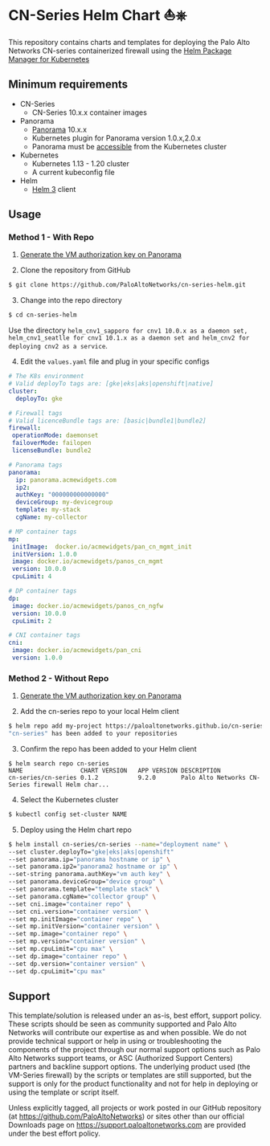 # CN-Series Helm Chart ⛵⎈ 

This repository contains charts and templates for deploying the Palo Alto Networks CN-series containerized firewall using the [Helm Package Manager for Kubernetes](https://helm.sh)

## Minimum requirements

* CN-Series
  * CN-Series 10.x.x container images
* Panorama
  * [Panorama](https://www.paloaltonetworks.com/network-security/panorama) 10.x.x
  * Kubernetes plugin for Panorama version 1.0.x,2.0.x
  * Panorama must be [accessible](https://docs.paloaltonetworks.com/pan-os/9-1/pan-os-admin/firewall-administration/reference-port-number-usage/ports-used-for-panorama.html) from the Kubernetes cluster
* Kubernetes
  * Kubernetes 1.13 - 1.20 cluster
  * A current kubeconfig file
* Helm
  * [Helm 3](https://helm.sh/docs/intro/install/) client

## Usage

### Method 1 - With Repo

1. [Generate the VM authorization key on Panorama](https://docs.paloaltonetworks.com/vm-series/9-1/vm-series-deployment/bootstrap-the-vm-series-firewall/generate-the-vm-auth-key-on-panorama.html)

2. Clone the repository from GitHub

```bash
$ git clone https://github.com/PaloAltoNetworks/cn-series-helm.git
```

3. Change into the repo directory

```bash
$ cd cn-series-helm
```

Use the directory ```helm_cnv1_sapporo for cnv1 10.0.x as a daemon set, helm_cnv1_seatlle for cnv1 10.1.x as a daemon set and helm_cnv2 for deploying cnv2 as a service```.

4. Edit the `values.yaml` file and plug in your specific configs

```yaml
# The K8s environment 
# Valid deployTo tags are: [gke|eks|aks|openshift|native]
cluster:
  deployTo: gke

# Firewall tags
# Valid licenceBundle tags are: [basic|bundle1|bundle2]
firewall:
 operationMode: daemonset
 failoverMode: failopen
 licenseBundle: bundle2

# Panorama tags
panorama:
  ip: panorama.acmewidgets.com
  ip2: 
  authKey: "000000000000000"
  deviceGroup: my-devicegroup
  template: my-stack
  cgName: my-collector

# MP container tags
mp:
 initImage:  docker.io/acmewidgets/pan_cn_mgmt_init
 initVersion: 1.0.0
 image: docker.io/acmewidgets/panos_cn_mgmt
 version: 10.0.0
 cpuLimit: 4

# DP container tags
dp:
 image: docker.io/acmewidgets/panos_cn_ngfw
 version: 10.0.0
 cpuLimit: 2

# CNI container tags
cni:
 image: docker.io/acmewidgets/pan_cni
 version: 1.0.0
 ```


### Method 2 - Without Repo 

1. [Generate the VM authorization key on Panorama](https://docs.paloaltonetworks.com/vm-series/9-1/vm-series-deployment/bootstrap-the-vm-series-firewall/generate-the-vm-auth-key-on-panorama.html)

2. Add the cn-series repo to your local Helm client

```bash
$ helm repo add my-project https://paloaltonetworks.github.io/cn-series-helm
"cn-series" has been added to your repositories
```

3. Confirm the repo has been added to your Helm client

```
$ helm search repo cn-series
NAME               	CHART VERSION	APP VERSION	DESCRIPTION
cn-series/cn-series	0.1.2        	9.2.0      	Palo Alto Networks CN-Series firewall Helm char...
```

4. Select the Kubernetes cluster

```bash
$ kubectl config set-cluster NAME
```

5. Deploy using the Helm chart repo

```bash
$ helm install cn-series/cn-series --name="deployment name" \
--set cluster.deployTo="gke|eks|aks|openshift"
--set panorama.ip="panorama hostname or ip" \
--set panorama.ip2="panorama2 hostname or ip" \
--set-string panorama.authKey="vm auth key" \
--set panorama.deviceGroup="device group" \
--set panorama.template="template stack" \
--set panorama.cgName="collector group" \
--set cni.image="container repo" \
--set cni.version="container version" \
--set mp.initImage="container repo" \
--set mp.initVersion="container version" \
--set mp.image="container repo" \
--set mp.version="container version" \
--set mp.cpuLimit="cpu max" \
--set dp.image="container repo" \
--set dp.version="container version" \
--set dp.cpuLimit="cpu max"
```

## Support

This template/solution is released under an as-is, best effort, support
policy. These scripts should be seen as community supported and Palo
Alto Networks will contribute our expertise as and when possible. We do
not provide technical support or help in using or troubleshooting the
components of the project through our normal support options such as
Palo Alto Networks support teams, or ASC (Authorized Support Centers)
partners and backline support options. The underlying product used (the
VM-Series firewall) by the scripts or templates are still supported, but
the support is only for the product functionality and not for help in
deploying or using the template or script itself.

Unless explicitly tagged, all projects or work posted in our GitHub
repository (at <https://github.com/PaloAltoNetworks>) or sites other
than our official Downloads page on <https://support.paloaltonetworks.com>
are provided under the best effort policy.
